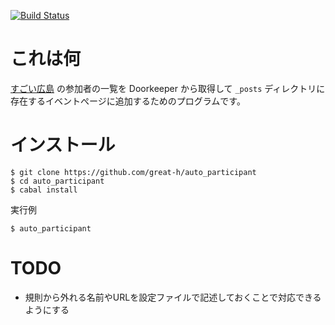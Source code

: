 [![Build Status](https://travis-ci.org/great-h/auto_participant.png)](https://travis-ci.org/great-h/auto_participant)

# これは何

[すごい広島](http://great-h.github.io/) の参加者の一覧を Doorkeeper から取得して `_posts` ディレクトリに存在するイベントぺージに追加するためのプログラムです。

# インストール

```
$ git clone https://github.com/great-h/auto_participant
$ cd auto_participant
$ cabal install
```

実行例

```
$ auto_participant
```

# TODO

* 規則から外れる名前やURLを設定ファイルで記述しておくことで対応できるようにする
